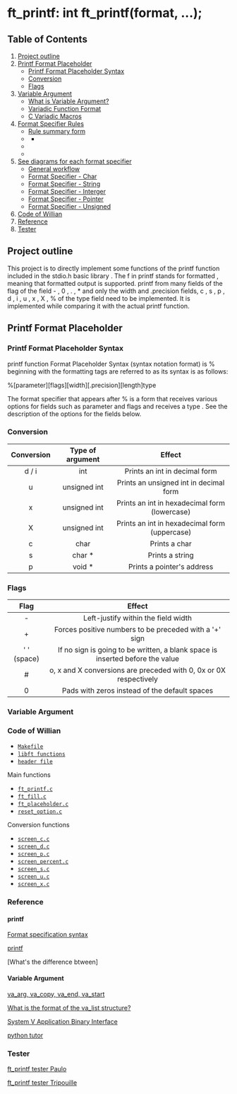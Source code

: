 # ft_printf: int   ft_printf(format, ...);

## Table of Contents
1. [Project outline](#Project-outline)
2. [Printf Format Placeholder](#Printf-Format-Placeholder)
	- [Printf Format Placeholder Syntax](#Printf-Format-Placeholder-Syntax)
	- [Conversion](#Conversion)
	- [Flags](#Flags)
3. [Variable Argument](#Variable-Argument)
	- [What is Variable Argument?](#What-is-Variable-Argument?)
	- [Variadic Function Format](#Variadic-Function-Format)
	- [C Variadic Macros](#C-Variadic-Macros)
4. [Format Specifier Rules](#Format-Specifier-Rules)
	- [Rule summary form](#Rule-summary-form)
	- [](#)
	   - [](#)
	- [](#)
	- [](#)
5. [See diagrams for each format specifier](#See-diagrams-for-each-format-specifier)
	- [General workflow](#General-workflow)
	- [Format Specifier - Char](#Format-Specifier---Char)
	- [Format Specifier - String](#Format-Specifier---String)
	- [Format Specifier - Interger](#Format-Specifier---Interger)
	- [Format Specifier - Pointer](#Format-Specifier---Pointer)
	- [Format Specifier - Unsigned](#Format-Specifier---Unsigned)
6. [Code of Willian](#Code-of-Willian)
7. [Reference](#Reference)
8. [Tester](#Tester)


## Project outline
This project is to directly implement some functions of the printf function included in the stdio.h basic library .
The f in printf stands for formatted , meaning that formatted output is supported.
printf from many fields of the flag of the field - , 0 ,   . , * and only the width and .precision fields, c , s , p , d , i , u , x , X , % of the type field need to be implemented.
It is implemented while comparing it with the actual printf function.

## Printf Format Placeholder

### Printf Format Placeholder Syntax

printf function Format Placeholder Syntax (syntax notation format) is % beginning with the formatting tags are referred to as its syntax is as follows:

%[parameter][flags][width][.precision][length]type

The format specifier that appears after % is a form that receives various options for fields such as parameter and flags and receives a type . See the description of the options for the fields below.

### Conversion

| Conversion | Type of argument | Effect |
|:----------:|:----------------:|:------:|
| d / i | int | Prints an int in decimal form |
| u | unsigned int | Prints an unsigned int in decimal form |
| x | unsigned int | Prints an int in hexadecimal form (lowercase) |
| X | unsigned int | Prints an int in hexadecimal form (uppercase) |
| c | char | Prints a char |
| s | char * | Prints a string |
| p | void * | Prints a pointer's address |

### Flags

| Flag | Effect |
|:----:|:------:|
| - | Left-justify within the field width |
| + | Forces positive numbers to be preceded with a '+' sign |
| ' ' (space) | If no sign is going to be written, a blank space is inserted before the value |
| # | o, x and X conversions are preceded with 0, 0x or 0X respectively |
| 0 | Pads with zeros instead of the default spaces

### Variable Argument






### Code of Willian

- [`Makefile`](Makefile)
- [`libft functions`](libft/)
- [`header file`](includes/ft_printf.h)

Main functions

- [`ft_printf.c`](source/ft_printf.c)
- [`ft_fill.c`](source/ft_fill.c)
- [`ft_placeholder.c`](source/ft_placeholder.c)
- [`reset_option.c`](source/reset_option.c)

Conversion functions

- [`screen_c.c`](source/screen_c.c)
- [`screen_d.c`](source/screen_d.c)
- [`screen_p.c`](source/screen_p.c)
- [`screen_percent.c`](source/screen_percent.c)
- [`screen_s.c`](source/screen_s.c)
- [`screen_u.c`](source/screen_u.c)
- [`screen_x.c`](source/screen_x.c)

### Reference
<h4>printf</h4>

[Format specification syntax](https://docs.microsoft.com/pt-br/cpp/c-runtime-library/format-specification-syntax-printf-and-wprintf-functions?view=msvc-160)

[printf](http://www.cplusplus.com/reference/cstdio/printf/)

[What's the difference btween]

<h4>Variable Argument</h4>

[va_arg, va_copy, va_end, va_start](https://docs.microsoft.com/pt-br/cpp/c-runtime-library/reference/va-arg-va-copy-va-end-va-start?view=msvc-160)

[What is the format of the va_list structure?](https://stackoverflow.com/questions/4958384/what-is-the-format-of-the-x86-64-va-list-structure)

[System V Application Binary Interface](https://web.archive.org/web/20160801075139/http://www.x86-64.org/documentation/abi.pdf)

[python tutor](https://pythontutor.com/visualize.html#mode=edit)

### Tester
[ft_printf tester Paulo](https://github.com/paulo-santana/ft_printf_tester)

[ft_printf tester Tripouille](https://github.com/Tripouille/printfTester)
